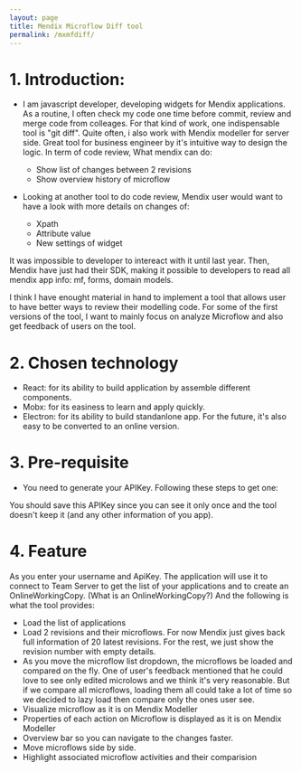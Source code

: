 ```yaml
---
layout: page
title: Mendix Microflow Diff tool
permalink: /mxmfdiff/
---
```


# 1. Introduction: 
- I am javascript developer, developing widgets for Mendix applications.
  As a routine, I often check my code one time before commit, review and merge code from colleages. 
  For that kind of work, one indispensable tool is "git diff". 
  Quite often, i also work with Mendix modeller for  server side. 
  Great tool for business engineer by it's intuitive way to design the logic.
  In term of code review, What mendix can do:
    - Show list of changes between 2 revisions
    - Show overview history of microflow 

- Looking at another tool to do code review, Mendix user would want to have a look with more details on changes of: 
    - Xpath
    - Attribute value
    - New settings of widget 

It was impossible to developer to intereact with it until last year. Then, Mendix have just had their SDK, making it possible to developers to read all mendix app info: mf, forms, domain models. 

I think I have enought material in hand to implement a tool that allows user to have better ways to review their modelling code. 
For some of the first versions of the tool, I want to mainly focus on analyze Microflow and also get feedback of users on the tool.

# 2. Chosen technology
- React: for its ability to build application by assemble different components.
- Mobx: for its easiness to learn and apply quickly.
- Electron: for its ability to build standanlone app. For the future, it's also easy to be converted to an online version.
# 3. Pre-requisite
- You need to generate your APIKey. Following these steps to get one:

You should save this APIKey since you can see it only once and the tool doesn't keep it (and any other information of you app).

# 4. Feature
As you enter your username and ApiKey. The application will use it to connect to Team Server to get the list of your applications and to create an OnlineWorkingCopy. (What is an OnlineWorkingCopy?)
And the following is what the tool provides:

- Load the list of applications
- Load 2 revisions and their microflows. For now Mendix just gives back full information of 20 latest revisions. For the rest, we just show the revision number with empty details.
- As you move the microflow list dropdown, the microflows be loaded and compared on the fly. One of user's feedback mentioned that he could love to see only edited microlows and we think it's very reasonable. But if we compare all microflows, loading them all could take a lot of time so we decided to lazy load then compare only the ones user see. 
- Visualize microflow as it is on Mendix Modeller
- Properties of each action on Microflow is displayed as it is on Mendix Modeller
- Overview bar so you can navigate to the changes faster.
- Move microflows side by side.
- Highlight associated microflow activities and their comparision
